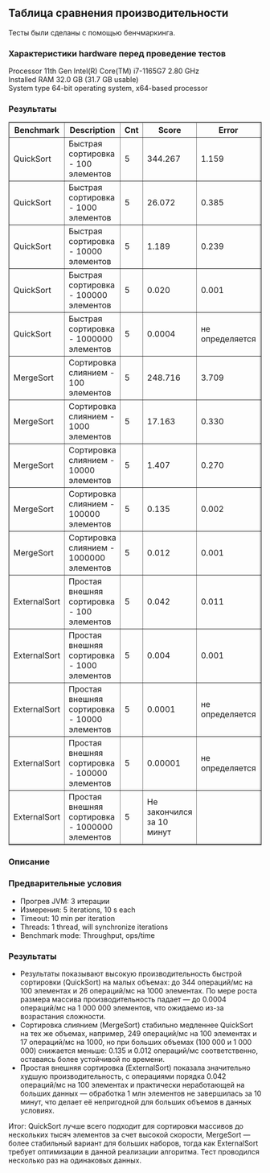 <h2>Таблица сравнения производительности</h2>

Тесты были сделаны с помощью бенчмаркинга.

<h3>Характеристики hardware перед проведение тестов</h3>

Processor	11th Gen Intel(R) Core(TM) i7-1165G7 2.80 GHz <br>
Installed RAM	32.0 GB (31.7 GB usable) <br>
System type	64-bit operating system, x64-based processor <br>

<h3>Результаты</h3>

<table border="1" cellspacing="3" cellpadding="7">
  <thead>
    <tr>
      <th>Benchmark</th>
      <th>Description</th>
      <th>Cnt</th>
      <th>Score</th>
      <th>Error</th>
      <th>Units</th>
    </tr>
  </thead>
  <tbody>
    <tr>
      <td>QuickSort</td>
      <td>Быстрая сортировка - 100 элементов</td>
      <td>5</td>
      <td>344.267</td>
      <td>1.159</td>
      <td>ops/ms</td>
    </tr>
    <tr>
      <td>QuickSort</td>
      <td>Быстрая сортировка - 1000 элементов</td>
      <td>5</td>
      <td>26.072</td>
      <td>0.385</td>
      <td>ops/ms</td>
    </tr>
    <tr>
      <td>QuickSort</td>
      <td>Быстрая сортировка - 10000 элементов</td>
      <td>5</td>
      <td>1.189</td>
      <td>0.239</td>
      <td>ops/ms</td>
    </tr>
    <tr>
      <td>QuickSort</td>
      <td>Быстрая сортировка - 100000 элементов</td>
      <td>5</td>
      <td>0.020</td>
      <td>0.001</td>
      <td>ops/ms</td>
    </tr>
    <tr>
      <td>QuickSort</td>
      <td>Быстрая сортировка - 1000000 элементов</td>
      <td>5</td>
      <td>0.0004</td>
      <td>не определяется</td>
      <td>ops/ms</td>
    </tr>
    <tr>
      <td>MergeSort</td>
      <td>Сортировка слиянием - 100 элементов</td>
      <td>5</td>
      <td>248.716</td>
      <td>3.709</td>
      <td>ops/ms</td>
    </tr>
    <tr>
      <td>MergeSort</td>
      <td>Сортировка слиянием - 1000 элементов</td>
      <td>5</td>
      <td>17.163</td>
      <td>0.330</td>
      <td>ops/ms</td>
    </tr>
    <tr>
      <td>MergeSort</td>
      <td>Сортировка слиянием - 10000 элементов</td>
      <td>5</td>
      <td>1.407</td>
      <td>0.270</td>
      <td>ops/ms</td>
    </tr>
    <tr>
      <td>MergeSort</td>
      <td>Сортировка слиянием - 100000 элементов</td>
      <td>5</td>
      <td>0.135</td>
      <td>0.002</td>
      <td>ops/ms</td>
    </tr>
    <tr>
      <td>MergeSort</td>
      <td>Сортировка слиянием - 1000000 элементов</td>
      <td>5</td>
      <td>0.012</td>
      <td>0.001</td>
      <td>ops/ms</td>
    </tr>
    <tr>
      <td>ExternalSort</td>
      <td>Простая внешняя сортировка - 100 элементов</td>
      <td>5</td>
      <td>0.042</td>
      <td>0.011</td>
      <td>ops/ms</td>
    </tr>
    <tr>
      <td>ExternalSort</td>
      <td>Простая внешняя сортировка - 1000 элементов</td>
      <td>5</td>
      <td>0.004</td>
      <td>0.001</td>
      <td>ops/ms</td>
    </tr>
    <tr>
      <td>ExternalSort</td>
      <td>Простая внешняя сортировка - 10000 элементов</td>
      <td>5</td>
      <td>0.0001</td>
      <td>не определяется</td>
      <td>ops/ms</td>
    </tr>
    <tr>
      <td>ExternalSort</td>
      <td>Простая внешняя сортировка - 100000 элементов</td>
      <td>5</td>
      <td>0.00001</td>
      <td>не определяется</td>
      <td>ops/ms</td>
    </tr>
    <tr>
      <td>ExternalSort</td>
      <td>Простая внешняя сортировка - 1000000 элементов</td>
      <td>5</td>
      <td>Не закончился за 10 минут</td>
      <td></td>
      <td>ops/ms</td>
    </tr>
  </tbody>
</table>


 <h3>Описание</h3>
 
<h3>Предварительные условия</h3>

* Прогрев JVM: 3 итерации
* Измерения: 5 iterations, 10 s each
* Timeout: 10 min per iteration
* Threads: 1 thread, will synchronize iterations
* Benchmark mode: Throughput, ops/time

<h3>Результаты</h3>

* Результаты показывают высокую производительность быстрой сортировки (QuickSort) на малых объемах:
  до 344 операций/мс на 100 элементах и 26 операций/мс на 1000 элементах. 
  По мере роста размера массива производительность падает — до 0.0004 операций/мс на 1 000 000 элементов,
  что ожидаемо из-за возрастания сложности.
* Сортировка слиянием (MergeSort) стабильно медленнее QuickSort на тех же объемах, например, 
  249 операций/мс на 100 элементах и 17 операций/мс на 1000, но при больших объемах (100 000 и 1 000 000)
  снижается меньше: 0.135 и 0.012 операций/мс соответственно, оставаясь более устойчивой по времени.
* Простая внешняя сортировка (ExternalSort) показала значительно худшую производительность, 
  с операциями порядка 0.042 операций/мс на 100 элементах и практически неработающей 
  на больших данных — обработка 1 млн элементов не завершилась за 10 минут,
  что делает её непригодной для больших объемов в данных условиях.
  
Итог: QuickSort лучше всего подходит для сортировки массивов до нескольких тысяч элементов
за счет высокой скорости, MergeSort — более стабильный вариант для больших наборов, 
тогда как ExternalSort требует оптимизации в данной реализации алгоритма.
Тест проводился несколько раз на одинаковых данных.